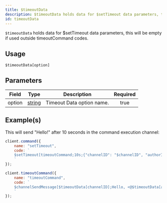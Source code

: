 ```yaml
---
title: $timeoutData
description: $timeoutData holds data for $setTimeout data parameters, this will be empty if used outside timeoutCommand codes.
id: timeoutData
---
```


`$timeoutData` holds data for $setTimeout data parameters, this will be empty if used outside timeoutCommand codes.

## Usage

```aoi
$timeoutData[option]
```

## Parameters

| Field  | Type                                                                                              | Description               | Required |
| ------ | ------------------------------------------------------------------------------------------------- | ------------------------- | :------: |
| option | [string](https://developer.mozilla.org/en-US/docs/Web/JavaScript/Reference/Global_Objects/String) | Timeout Data option name. |   true   |

## Example(s)

This will send "Hello!" after 10 seconds in the command execution channel:

```javascript
client.command({
    name: "setTimeout",
    code: `
    $setTimeout[timeoutCommand;10s;{"channelID": "$channelID", "authorID": "$authorID"};false]
    `
});

client.timeoutCommand({
    name: "timeoutCommand",
    code: `
    $channelSendMessage[$timeoutData[channelID];Hello, <@$timeoutData[authorID]>!]
    `
});
```
